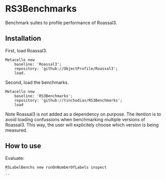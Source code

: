 # RS3Benchmarks
Benchmark suites to profile performance of Roassal3.

## Installation
First, load Roassal3.

```Smalltalk
Metacello new
	baseline: 'Roassal3';
	repository: 'github://ObjectProfile/Roassal3';
	load.
```

Second, load the benchmarks.
```Smalltalk
Metacello new
	baseline: 'RS3Benchmarks';
	repository: 'github://tinchodias/RS3Benchmarks';
	load
```

Note Roassal3 is not added as a dependency on purpose. The itention is to avoid loading confussions when benchmarking multiple versions of Roassal3. This way, the user will explicitely choose which version is being measured.

## How to use
Evaluate:

```Smalltalk
RSLabelBenchs new runOnNumberOfLabels inspect
`
``
